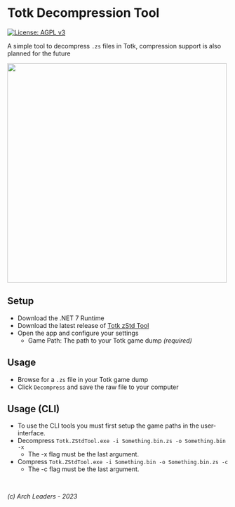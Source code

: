 # Totk Decompression Tool

[![License: AGPL v3](https://img.shields.io/badge/License-AGPL_v3-blue.svg)](https://www.gnu.org/licenses/agpl-3.0)

A simple tool to decompress `.zs` files in Totk, compression support is also planned for the future

<img src="https://user-images.githubusercontent.com/80713508/235798842-421d9487-8bc1-47cd-920e-9a9f147bcf1f.png" width="500">


## Setup

- Download the .NET 7 Runtime
- Download the latest release of [Totk zStd Tool](https://github.com/TotkMods/Totk.ZStdTool/releases/latest)
- Open the app and configure your settings
  - Game Path: The path to your Totk game dump *(required)*

## Usage

- Browse for a `.zs` file in your Totk game dump
- Click `Decompress` and save the raw file to your computer

## Usage (CLI)
- To use the CLI tools you must first setup the game paths in the user-interface.
- Decompress `Totk.ZStdTool.exe -i Something.bin.zs -o Something.bin -x`
  - The -x flag must be the last argument.
- Compress `Totk.ZStdTool.exe -i Something.bin -o Something.bin.zs -c`
  - The -c flag must be the last argument.

<br>

*(c) Arch Leaders - 2023*
